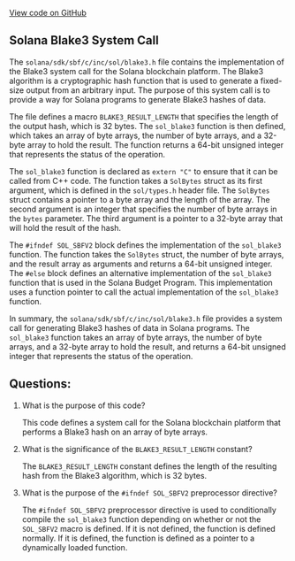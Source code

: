 
[View code on GitHub](https://github.com/solana-labs/solana/blob/master/sdk/sbf/c/inc/sol/blake3.h)

## Solana Blake3 System Call

The `solana/sdk/sbf/c/inc/sol/blake3.h` file contains the implementation of the Blake3 system call for the Solana blockchain platform. The Blake3 algorithm is a cryptographic hash function that is used to generate a fixed-size output from an arbitrary input. The purpose of this system call is to provide a way for Solana programs to generate Blake3 hashes of data.

The file defines a macro `BLAKE3_RESULT_LENGTH` that specifies the length of the output hash, which is 32 bytes. The `sol_blake3` function is then defined, which takes an array of byte arrays, the number of byte arrays, and a 32-byte array to hold the result. The function returns a 64-bit unsigned integer that represents the status of the operation.

The `sol_blake3` function is declared as `extern "C"` to ensure that it can be called from C++ code. The function takes a `SolBytes` struct as its first argument, which is defined in the `sol/types.h` header file. The `SolBytes` struct contains a pointer to a byte array and the length of the array. The second argument is an integer that specifies the number of byte arrays in the `bytes` parameter. The third argument is a pointer to a 32-byte array that will hold the result of the hash.

The `#ifndef SOL_SBFV2` block defines the implementation of the `sol_blake3` function. The function takes the `SolBytes` struct, the number of byte arrays, and the result array as arguments and returns a 64-bit unsigned integer. The `#else` block defines an alternative implementation of the `sol_blake3` function that is used in the Solana Budget Program. This implementation uses a function pointer to call the actual implementation of the `sol_blake3` function.

In summary, the `solana/sdk/sbf/c/inc/sol/blake3.h` file provides a system call for generating Blake3 hashes of data in Solana programs. The `sol_blake3` function takes an array of byte arrays, the number of byte arrays, and a 32-byte array to hold the result, and returns a 64-bit unsigned integer that represents the status of the operation.
## Questions: 
 1. What is the purpose of this code?
    
    This code defines a system call for the Solana blockchain platform that performs a Blake3 hash on an array of byte arrays.

2. What is the significance of the `BLAKE3_RESULT_LENGTH` constant?
    
    The `BLAKE3_RESULT_LENGTH` constant defines the length of the resulting hash from the Blake3 algorithm, which is 32 bytes.

3. What is the purpose of the `#ifndef SOL_SBFV2` preprocessor directive?
    
    The `#ifndef SOL_SBFV2` preprocessor directive is used to conditionally compile the `sol_blake3` function depending on whether or not the `SOL_SBFV2` macro is defined. If it is not defined, the function is defined normally. If it is defined, the function is defined as a pointer to a dynamically loaded function.